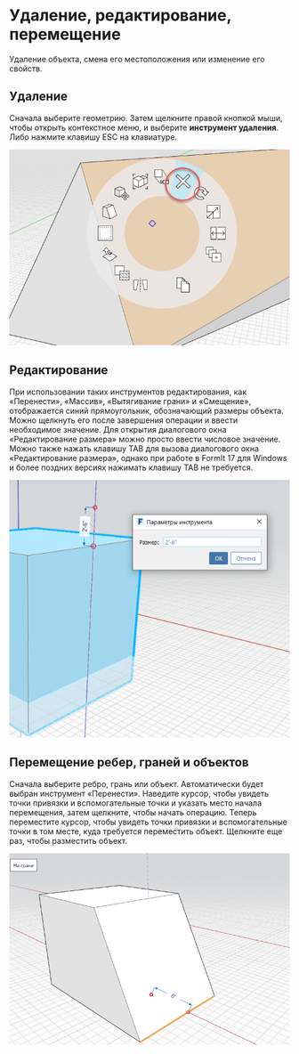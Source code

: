 # Удаление, редактирование, перемещение

Удаление объекта, смена его местоположения или изменение его свойств.

## Удаление

Сначала выберите геометрию. Затем щелкните правой кнопкой мыши, чтобы открыть контекстное меню, и выберите **инструмент удаления**. Либо нажмите клавишу ESC на клавиатуре.

![](../.gitbook/assets/delete%20%281%29.png)

## Редактирование

При использовании таких инструментов редактирования, как «Перенести», «Массив», «Вытягивание грани» и «Смещение», отображается синий прямоугольник, обозначающий размеры объекта. Можно щелкнуть его после завершения операции и ввести необходимое значение. Для открытия диалогового окна «Редактирование размера» можно просто ввести числовое значение. Можно также нажать клавишу TAB для вызова диалогового окна «Редактирование размера», однако при работе в FormIt 17 для Windows и более поздних версиях нажимать клавишу TAB не требуется.

![](../.gitbook/assets/edit_dimensions.png)

## Перемещение ребер, граней и объектов

Сначала выберите ребро, грань или объект. Автоматически будет выбран инструмент «Перенести». Наведите курсор, чтобы увидеть точки привязки и вспомогательные точки и указать место начала перемещения, затем щелкните, чтобы начать операцию. Теперь переместите курсор, чтобы увидеть точки привязки и вспомогательные точки в том месте, куда требуется переместить объект. Щелкните еще раз, чтобы разместить объект.

![](../.gitbook/assets/edit_edge.png)

